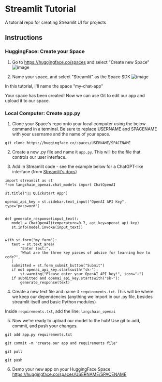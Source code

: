 # Streamlit Tutorial
A tutorial repo for creating Streamlit UI for projects

## Instructions

### HuggingFace: Create your Space

1. Go to https://huggingface.co/spaces and select "Create new Space"
![image](https://github.com/user-attachments/assets/f4bfa634-42df-491b-b583-83425786947e)

2. Name your space, and select "Streamlit" as the Space SDK
![image](https://github.com/user-attachments/assets/95a0ad6f-7801-4d2b-a5c4-52082b6733ee)

In this tutorial, I'll name the space "my-chat-app"

Your space has been created! Now we can use Git to edit our app and upload it to our space. 

### Local Computer: Create app.py

1. Clone your Space's repo onto your local computer using the below command in a terminal. Be sure to replace USERNAME and SPACENAME with your username and the name of your space.

`git clone https://huggingface.co/spaces/USERNAME/SPACENAME`

2. Create a new .py file and name it `app.py`. This will be the file that controls our user interface.

3. Add in Streamlit code - see the example below for a ChatGPT-like interface (from [Streamlit's docs](https://docs.streamlit.io/develop/tutorials/llms/llm-quickstart))

 ```
import streamlit as st
from langchain_openai.chat_models import ChatOpenAI

st.title("🦜🔗 Quickstart App")

openai_api_key = st.sidebar.text_input("OpenAI API Key", type="password")


def generate_response(input_text):
    model = ChatOpenAI(temperature=0.7, api_key=openai_api_key)
    st.info(model.invoke(input_text))


with st.form("my_form"):
    text = st.text_area(
        "Enter text:",
        "What are the three key pieces of advice for learning how to code?",
    )
    submitted = st.form_submit_button("Submit")
    if not openai_api_key.startswith("sk-"):
        st.warning("Please enter your OpenAI API key!", icon="⚠")
    if submitted and openai_api_key.startswith("sk-"):
        generate_response(text)
```

4. Create a new text file and name it `requirements.txt`. This will be where we keep our dependencies (anything we import in our .py file, besides streamlit itself and basic Python modules)

Inside `requirements.txt`, add the line:
`langchain_openai`

5. Now we're ready to upload our model to the hub! Use git to add, commit, and push your changes.

`git add app.py requirements.txt`

`git commit -m "create our app and requirements file"`

`git pull`

`git push`


6. Demo your new app on your HuggingFace Space: https://huggingface.co/spaces/USERNAME/SPACENAME
